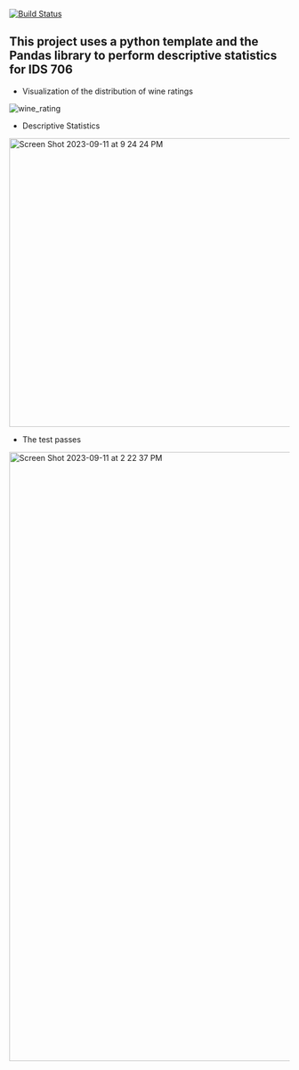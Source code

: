 [![Build Status](https://github.com/tommymmcguire/pandasdescript/actions/workflows/python.yml/badge.svg)](https://github.com/tommymmcguire/pandasdescript/actions)

## This project uses a python template and the Pandas library to perform descriptive statistics for IDS 706

* Visualization of the distribution of wine ratings
  
![wine_rating](https://github.com/tommymmcguire/pandasdescript/assets/141086024/4703fd7b-7e56-4b55-8adb-4fea7237eea1)

* Descriptive Statistics

<img width="518" alt="Screen Shot 2023-09-11 at 9 24 24 PM" src="https://github.com/tommymmcguire/pandasdescript/assets/141086024/eebf5945-aa21-4936-8cf7-960c518dcd53">


* The test passes

<img width="1093" alt="Screen Shot 2023-09-11 at 2 22 37 PM" src="https://github.com/tommymmcguire/pandasdescript/assets/141086024/b328eb2f-d33e-43e8-976b-5747714cd163">



